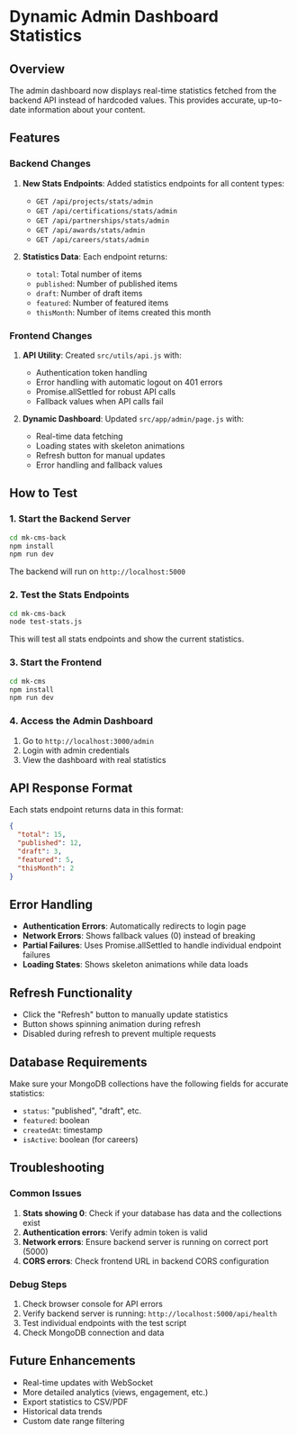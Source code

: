 # Dynamic Admin Dashboard Statistics

## Overview

The admin dashboard now displays real-time statistics fetched from the backend API instead of hardcoded values. This provides accurate, up-to-date information about your content.

## Features

### Backend Changes

1. **New Stats Endpoints**: Added statistics endpoints for all content types:
   - `GET /api/projects/stats/admin`
   - `GET /api/certifications/stats/admin`
   - `GET /api/partnerships/stats/admin`
   - `GET /api/awards/stats/admin`
   - `GET /api/careers/stats/admin`

2. **Statistics Data**: Each endpoint returns:
   - `total`: Total number of items
   - `published`: Number of published items
   - `draft`: Number of draft items
   - `featured`: Number of featured items
   - `thisMonth`: Number of items created this month

### Frontend Changes

1. **API Utility**: Created `src/utils/api.js` with:
   - Authentication token handling
   - Error handling with automatic logout on 401 errors
   - Promise.allSettled for robust API calls
   - Fallback values when API calls fail

2. **Dynamic Dashboard**: Updated `src/app/admin/page.js` with:
   - Real-time data fetching
   - Loading states with skeleton animations
   - Refresh button for manual updates
   - Error handling and fallback values

## How to Test

### 1. Start the Backend Server

```bash
cd mk-cms-back
npm install
npm run dev
```

The backend will run on `http://localhost:5000`

### 2. Test the Stats Endpoints

```bash
cd mk-cms-back
node test-stats.js
```

This will test all stats endpoints and show the current statistics.

### 3. Start the Frontend

```bash
cd mk-cms
npm install
npm run dev
```

### 4. Access the Admin Dashboard

1. Go to `http://localhost:3000/admin`
2. Login with admin credentials
3. View the dashboard with real statistics

## API Response Format

Each stats endpoint returns data in this format:

```json
{
  "total": 15,
  "published": 12,
  "draft": 3,
  "featured": 5,
  "thisMonth": 2
}
```

## Error Handling

- **Authentication Errors**: Automatically redirects to login page
- **Network Errors**: Shows fallback values (0) instead of breaking
- **Partial Failures**: Uses Promise.allSettled to handle individual endpoint failures
- **Loading States**: Shows skeleton animations while data loads

## Refresh Functionality

- Click the "Refresh" button to manually update statistics
- Button shows spinning animation during refresh
- Disabled during refresh to prevent multiple requests

## Database Requirements

Make sure your MongoDB collections have the following fields for accurate statistics:

- `status`: "published", "draft", etc.
- `featured`: boolean
- `createdAt`: timestamp
- `isActive`: boolean (for careers)

## Troubleshooting

### Common Issues

1. **Stats showing 0**: Check if your database has data and the collections exist
2. **Authentication errors**: Verify admin token is valid
3. **Network errors**: Ensure backend server is running on correct port (5000)
4. **CORS errors**: Check frontend URL in backend CORS configuration

### Debug Steps

1. Check browser console for API errors
2. Verify backend server is running: `http://localhost:5000/api/health`
3. Test individual endpoints with the test script
4. Check MongoDB connection and data

## Future Enhancements

- Real-time updates with WebSocket
- More detailed analytics (views, engagement, etc.)
- Export statistics to CSV/PDF
- Historical data trends
- Custom date range filtering 